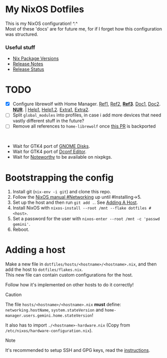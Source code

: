 # My NixOS Dotfiles
This is my NixOS configuration! ^.^ \
Most of these 'docs' are for future me, for if I forget how this configuration was structured.

### Useful stuff
- [Nix Package Versions](https://lazamar.co.uk/nix-versions)
- [Release Notes](https://nixos.org/manual/nixos/stable/release-notes)
- [Release Status](https://endoflife.date/nixos)

# TODO
- [X] Configure librewolf with Home Manager. [Ref1](https://github.com/Misterio77/nix-config/blob/main/home/gabriel/features/desktop/common/firefox.nix), [Ref2](https://gitlab.com/usmcamp0811/dotfiles/-/blob/fb584a888680ff909319efdcbf33d863d0c00eaa/modules/home/apps/firefox/default.nix), **[Ref3](https://github.com/nix-community/home-manager/issues/6154)**. [Doc1](https://nix-community.github.io/home-manager/options.xhtml#opt-programs.librewolf.settings), [Doc2](https://librewolf.net/docs/settings/). **[NUR](https://nur.nix-community.org/documentation/#using-the-flake-in-nixos)**. | [Help1](https://nixos.wiki/wiki/Librewolf#System-wide), [Help1.2](https://mynixos.com/home-manager/option/programs.firefox.package). [Extra1](https://github.com/nix-community/home-manager/pull/5128), [Extra2](https://github.com/nix-community/home-manager/pull/5684).
- [ ] Split `global_modules` into profiles, in case i add more devices that need vastly different stuff in the future?
- [ ] Remove all references to `home-librewolf` once [this PR](https://github.com/nix-community/home-manager/pull/5684) is backported

<br>

- Wait for GTK4 port of [GNOME Disks](https://gitlab.gnome.org/GNOME/gnome-disk-utility/-/merge_requests/91).
- Wait for GTK4 port of [Dconf Editor](https://gitlab.gnome.org/GNOME/dconf-editor/-/merge_requests/44).
- Wait for [Noteworthy](https://github.com/SeaDve/Noteworthy) to be available on nixpkgs.

# Bootstrapping the config
1. Install git (`nix-env -i git`) and clone this repo.
2. Follow the [NixOS manual #Networking](https://nixos.org/manual/nixos/stable/#sec-installation-manual-networking) up until #Installing->5.
3. Set up the host and then run `git add .`. See [Adding A Host](#adding-a-host).
6. Install NixOS with `nixos-install --root /mnt --flake dotfiles #<host>`.
7. Set a password for the user with `nixos-enter --root /mnt -c 'passwd gemini'`.
8. Reboot.

# Adding a host
Make a new file in `dotfiles/hosts/<hostname>/<hostname>.nix`, and then add the host to `dotfiles/flakes.nix`. \
This new file can contain custom configurations for the host.

Follow how it's implemented on other hosts to do it correctly!

> [!CAUTION]
> The file `hosts/<hostname>/<hostname>.nix` **must** define: \
> `networking.hostName`, `system.stateVersion` and `home-manager.users.gemini.home.stateVersion`!
>
> It also has to import `./<hostname>-hardware.nix` (Copy from `/etc/nixos/hardware-configuration.nix`).

> [!NOTE]
> It's recommended to setup SSH and GPG keys, read the [instructions](https://github.com/StellarSt0rm/dotfiles_secrets).
